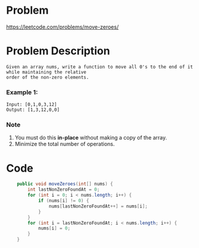 # Problem
https://leetcode.com/problems/move-zeroes/
# Problem Description
```
Given an array nums, write a function to move all 0's to the end of it while maintaining the relative 
order of the non-zero elements.
```
### Example 1:
```
Input: [0,1,0,3,12]
Output: [1,3,12,0,0]
```

### Note
1. You must do this **in-place** without making a copy of the array.
2. Minimize the total number of operations.


# Code
```java
    public void moveZeroes(int[] nums) {
        int lastNonZeroFoundAt = 0;
        for (int i = 0; i < nums.length; i++) {
            if (nums[i] != 0) {
                nums[lastNonZeroFoundAt++] = nums[i];
            }
        }
        for (int i = lastNonZeroFoundAt; i < nums.length; i++) {
            nums[i] = 0;
        }
    }
```
